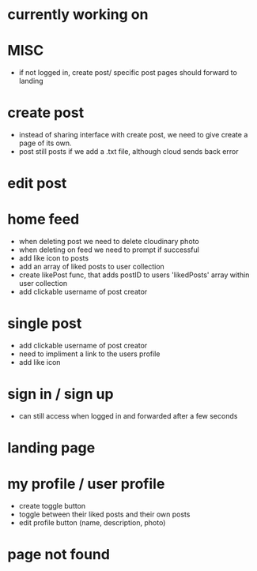 # currently working on

# MISC

- if not logged in, create post/ specific post pages should forward to landing

# create post

- instead of sharing interface with create post, we need to give create a page of its own.
- post still posts if we add a .txt file, although cloud sends back error

# edit post

# home feed

- when deleting post we need to delete cloudinary photo
- when deleting on feed we need to prompt if successful
- add like icon to posts
- add an array of liked posts to user collection
- create likePost func, that adds postID to users 'likedPosts' array within user collection
- add clickable username of post creator

# single post

- add clickable username of post creator
- need to impliment a link to the users profile
- add like icon

# sign in / sign up

- can still access when logged in and forwarded after a few seconds

# landing page

# my profile / user profile

- create toggle button
- toggle between their liked posts and their own posts
- edit profile button (name, description, photo)

# page not found
